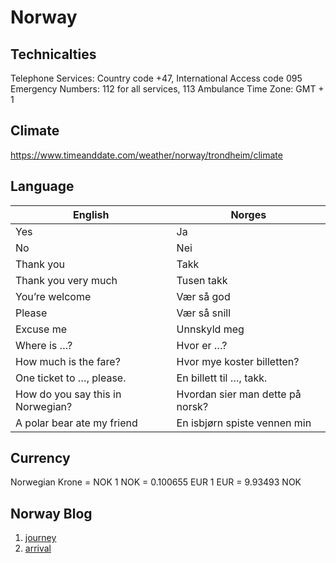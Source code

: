 # Norway

## Technicalties
Telephone Services: Country code +47, International Access code 095
Emergency Numbers: 112 for all services, 113 Ambulance
Time Zone: GMT + 1

## Climate
<https://www.timeanddate.com/weather/norway/trondheim/climate>

## Language
English | Norges
--- | ---
Yes | Ja
No | Nei
Thank you | Takk
Thank you very much | Tusen takk
You’re welcome | Vær så god
Please | Vær så snill
Excuse me | Unnskyld meg
Where is …? | Hvor er …?
How much is the fare? | Hvor mye koster billetten?
One ticket to …, please. | En billett til …, takk.
How do you say this in Norwegian? | Hvordan sier man dette på norsk?
A polar bear ate my friend | En isbjørn spiste vennen min

## Currency
Norwegian Krone = NOK
1 NOK = 0.100655 EUR
1 EUR = 9.93493 NOK

## Norway Blog
1. [journey](journey)
2. [arrival](arrival)



